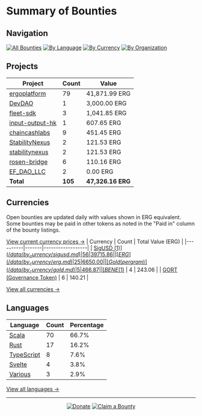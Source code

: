 <!-- GENERATED FILE - DO NOT EDIT DIRECTLY -->
<!-- Generated on: 2025-05-25 12:41:54 -->

# Summary of Bounties

## Navigation

[![All Bounties](https://img.shields.io/badge/All%20Bounties-105-blue)](/data/all.md) [![By Language](https://img.shields.io/badge/By%20Language-8-green)](/data/summary.md#languages) [![By Currency](https://img.shields.io/badge/By%20Currency-7-yellow)](/data/summary.md#currencies) [![By Organization](https://img.shields.io/badge/By%20Organization-9-orange)](/data/summary.md#projects)

## Projects

| Project | Count | Value |
|----------|-------|-------|
| [ergoplatform](/data/by_org/ergoplatform.md) | 79 | 41,871.99 ERG |
| [DevDAO](/data/by_org/devdao.md) | 1 | 3,000.00 ERG |
| [fleet-sdk](/data/by_org/fleet-sdk.md) | 3 | 1,041.85 ERG |
| [input-output-hk](/data/by_org/input-output-hk.md) | 1 | 607.65 ERG |
| [chaincashlabs](/data/by_org/chaincashlabs.md) | 9 | 451.45 ERG |
| [StabilityNexus](/data/by_org/stabilitynexus.md) | 2 | 121.53 ERG |
| [stabilitynexus](/data/by_org/stabilitynexus.md) | 2 | 121.53 ERG |
| [rosen-bridge](/data/by_org/rosen-bridge.md) | 6 | 110.16 ERG |
| [EF_DAO_LLC](/data/by_org/ef_dao_llc.md) | 2 | 0.00 ERG |
| **Total** | **105** | **47,326.16 ERG** |

## Currencies

Open bounties are updated daily with values shown in ERG equivalent. Some bounties may be paid in other tokens as noted in the "Paid in" column of the bounty listings.

[View current currency prices →](/data/currency_prices.md)
| Currency | Count | Total Value (ERG) |
|----------|-------|------------------|
| [SigUSD ($1)](/data/by_currency/sigusd.md) | 56 | 39715.86 |
| [ERG](/data/by_currency/erg.md) | 25 | 6650.00 |
| [Gold (per gram)](/data/by_currency/gold.md) | 5 | 466.87 |
| [BENE ($1)](/data/by_currency/bene.md) | 4 | 243.06 |
| [GORT (Governance Token)](/data/by_currency/gort.md) | 6 | 140.21 |

[View all currencies →](/data/by_currency/)

## Languages

| Language | Count | Percentage |
|----------|-------|------------|
| [Scala](/data/by_language/scala.md) | 70 | 66.7% |
| [Rust](/data/by_language/rust.md) | 17 | 16.2% |
| [TypeScript](/data/by_language/typescript.md) | 8 | 7.6% |
| [Svelte](/data/by_language/svelte.md) | 4 | 3.8% |
| [Various](/data/by_language/various.md) | 3 | 2.9% |

[View all languages →](/data/by_language/)



---

<div align="center">
  <p>
    <a href="../docs/donate.md"><img src="https://img.shields.io/badge/❤️%20Donate-F44336" alt="Donate"></a>
    <a href="../docs/bounty-submission-guide.md#reserving-a-bounty"><img src="https://img.shields.io/badge/🔒%20How%20To%20Claim-4CAF50" alt="Claim a Bounty"></a>
  </p>
</div>


<!-- END OF GENERATED CONTENT -->
